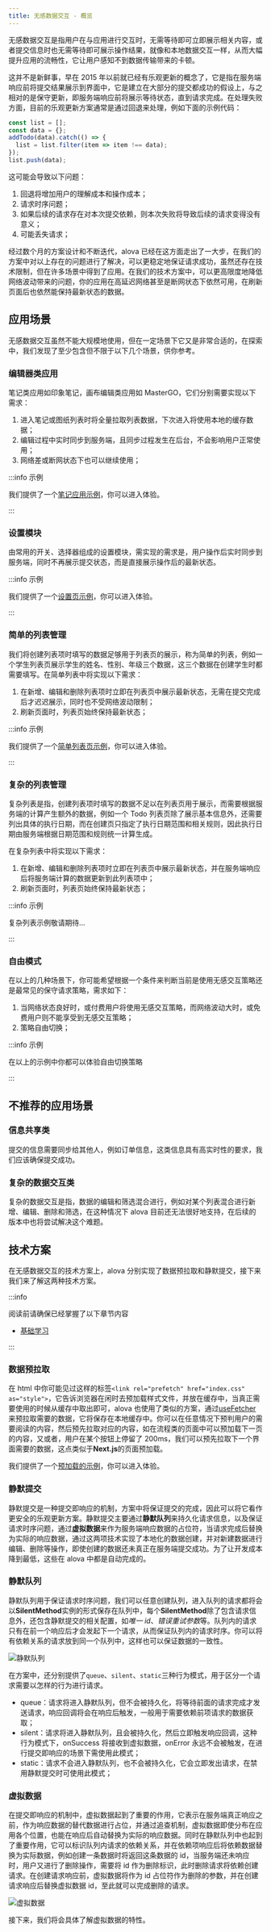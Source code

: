 ```yaml
---
title: 无感数据交互 - 概览
---
```


无感数据交互是指用户在与应用进行交互时，无需等待即可立即展示相关内容，或者提交信息时也无需等待即可展示操作结果，就像和本地数据交互一样，从而大幅提升应用的流畅性，它让用户感知不到数据传输带来的卡顿。

这并不是新鲜事，早在 2015 年以前就已经有乐观更新的概念了，它是指在服务端响应前将提交结果展示到界面中，它是建立在大部分的提交都成功的假设上，与之相对的是保守更新，即服务端响应前将展示等待状态，直到请求完成。在处理失败方面，目前的乐观更新方案通常是通过回退来处理，例如下面的示例代码：

```javascript
const list = [];
const data = {};
addTodo(data).catch(() => {
  list = list.filter(item => item !== data);
});
list.push(data);
```

这可能会导致以下问题：

1. 回退将增加用户的理解成本和操作成本；
2. 请求时序问题；
3. 如果后续的请求存在对本次提交依赖，则本次失败将导致后续的请求变得没有意义；
4. 可能丢失请求；

经过数个月的方案设计和不断迭代，alova 已经在这方面走出了一大步，在我们的方案中对以上存在的问题进行了解决，可以更稳定地保证请求成功，虽然还存在技术限制，但在许多场景中得到了应用。在我们的技术方案中，可以更高限度地降低网络波动带来的问题，你的应用在高延迟网络甚至是断网状态下依然可用，在刷新页面后也依然能保持最新状态的数据。

## 应用场景

无感数据交互虽然不能大规模地使用，但在一定场景下它又是非常合适的，在探索中，我们发现了至少包含但不限于以下几个场景，供你参考。

### 编辑器类应用

笔记类应用如印象笔记，画布编辑类应用如 MasterGO，它们分别需要实现以下需求：

1. 进入笔记或图纸列表时将全量拉取列表数据，下次进入将使用本地的缓存数据；
2. 编辑过程中实时同步到服务端，且同步过程发生在后台，不会影响用户正常使用；
3. 网络差或断网状态下也可以继续使用；

:::info 示例

我们提供了一个[笔记应用示例](/tutorial/example/silent-submit-notes)，你可以进入体验。

:::

### 设置模块

由常用的开关、选择器组成的设置模块，需实现的需求是，用户操作后实时同步到服务端，同时不再展示提交状态，而是直接展示操作后的最新状态。

:::info 示例

我们提供了一个[设置页示例](/tutorial/example/silent-submit-setting)，你可以进入体验。

:::

### 简单的列表管理

我们将创建列表项时填写的数据足够用于列表页的展示，称为简单的列表，例如一个学生列表页展示学生的姓名、性别、年级三个数据，这三个数据在创建学生时都需要填写。在简单列表中将实现以下需求：

1. 在新增、编辑和删除列表项时立即在列表页中展示最新状态，无需在提交完成后才迟迟展示，同时也不受网络波动限制；
2. 刷新页面时，列表页始终保持最新状态；

:::info 示例

我们提供了一个[简单列表页示例](/tutorial/example/silent-submit-simple-list)，你可以进入体验。

:::

### 复杂的列表管理

复杂列表是指，创建列表项时填写的数据不足以在列表页用于展示，而需要根据服务端的计算产生额外的数据，例如一个 Todo 列表页除了展示基本信息外，还需要列出具体的执行日期，而在创建页只指定了执行日期范围和相关规则，因此执行日期由服务端根据日期范围和规则统一计算生成。

在复杂列表中将实现以下需求：

1. 在新增、编辑和删除列表项时立即在列表页中展示最新状态，并在服务端响应后将服务端计算的数据更新到此列表项中；
2. 刷新页面时，列表页始终保持最新状态；

:::info 示例

复杂列表示例敬请期待...

:::

### 自由模式

在以上的几种场景下，你可能希望根据一个条件来判断当前是使用无感交互策略还是最常见的保守请求策略，需求如下：

1. 当网络状态良好时，或付费用户将使用无感交互策略，而网络波动大时，或免费用户则不能享受到无感交互策略；
2. 策略自由切换；

:::info 示例

在以上的示例中你都可以体验自由切换策略

:::

## 不推荐的应用场景

### 信息共享类

提交的信息需要同步给其他人，例如订单信息，这类信息具有高实时性的要求，我们应该确保提交成功。

### 复杂的数据交互类

复杂的数据交互是指，数据的编辑和筛选混合进行，例如对某个列表混合进行新增、编辑、删除和筛选，在这种情况下 alova 目前还无法很好地支持，在后续的版本中也将尝试解决这个难题。

## 技术方案

在无感数据交互的技术方案上，alova 分别实现了数据预拉取和静默提交，接下来我们来了解这两种技术方案。

:::info

阅读前请确保已经掌握了以下章节内容

- [基础学习](/category/getting-started)

:::

### 数据预拉取

在 html 中你可能见过这样的标签`<link rel="prefetch" href="index.css" as="style">`，它告诉浏览器在闲时去预加载样式文件，并放在缓存中，当真正需要使用的时候从缓存中取出即可，alova 也使用了类似的方案，通过[useFetcher](/tutorial/advanced/data-fetching)来预拉取需要的数据，它将保存在本地缓存中。你可以在任意情况下预判用户的需要阅读的内容，然后预先拉取对应的内容，如在流程类的页面中可以预加载下一页的内容，又或者，用户在某个按钮上停留了 200ms，我们可以预先拉取下一个界面需要的数据，这点类似于**Next.js**的页面预加载。

我们提供了一个[预加载的示例](/tutorial/example/prefetch)，你可以进入体验。

### 静默提交

静默提交是一种提交即响应的机制，方案中将保证提交的完成，因此可以将它看作更安全的乐观更新方案。静默提交主要通过**静默队列**来持久化请求信息，以及保证请求时序问题，通过**虚拟数据**来作为服务端响应数据的占位符，当请求完成后替换为实际的响应数据，通过这两项技术实现了本地化的数据创建，并对新建数据进行编辑、删除等操作，即使创建的数据还未真正在服务端提交成功。为了让开发成本降到最低，这些在 alova 中都是自动完成的。

### 静默队列

静默队列用于保证请求时序问题，我们可以任意创建队列，进入队列的请求都将会以**SilentMethod**实例的形式保存在队列中，每个**SilentMethod**除了包含请求信息外，还包含静默提交的相关配置，如*唯一 id*、*错误重试参数*等。队列内的请求只有在前一个响应后才会发起下一个请求，从而保证队列内的请求时序。你可以将有依赖关系的请求放到同一个队列中，这样也可以保证数据的一致性。

![静默队列](https://user-images.githubusercontent.com/29848971/220057005-dd467392-4a43-45a7-90dc-999dd1d95531.png)

在方案中，还分别提供了`queue`、`silent`、`static`三种行为模式，用于区分一个请求需要以怎样的行为进行请求。

- queue：请求将进入静默队列，但不会被持久化，将等待前面的请求完成才发送请求，响应回调将会在响应后触发，一般用于需要依赖前项请求的数据获取；
- silent：请求将进入静默队列，且会被持久化，然后立即触发响应回调，这种行为模式下，onSuccess 将接收到虚拟数据，onError 永远不会被触发，在进行提交即响应的场景下需使用此模式；
- static：请求不会进入静默队列，也不会被持久化，它会立即发出请求，在禁用静默提交时可使用此模式；

### 虚拟数据

在提交即响应的机制中，虚拟数据起到了重要的作用，它表示在服务端真正响应之前，作为响应数据的替代数据进行占位，并通过追查机制，虚拟数据即使分布在应用各个位置，也能在响应后自动替换为实际的响应数据。同时在静默队列中也起到了重要作用，它可以标识队列内请求的依赖关系，并在依赖项响应后将依赖数据替换为实际数据，例如创建一条数据时将返回这条数据的 id，当服务端还未响应时，用户又进行了删除操作，需要将 id 作为删除标识，此时删除请求将依赖创建请求。在创建请求响应前，虚拟数据将作为 id 占位符作为删除的参数，并在创建请求响应后替换虚拟数据 id，至此就可以完成删除的请求。

![虚拟数据](https://user-images.githubusercontent.com/29848971/220005505-d30b7ae2-ddd0-4080-81a4-65c9be2cb0bd.png)

接下来，我们将会具体了解虚拟数据的特性。
